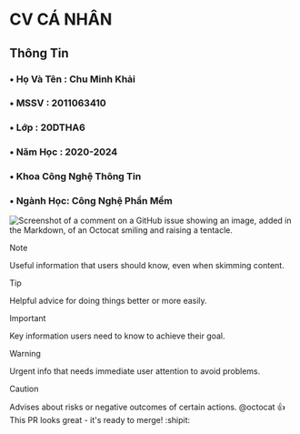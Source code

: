 # CV CÁ NHÂN
## Thông Tin
### •	Họ Và Tên : Chu Minh Khải
### •	MSSV : 2011063410
### •	Lớp : 20DTHA6
### •	Năm Học : 2020-2024
### •	Khoa Công Nghệ Thông Tin
### •	Ngành Học: Công Nghệ Phần Mềm	


![Screenshot of a comment on a GitHub issue showing an image, added in the Markdown, of an Octocat smiling and raising a tentacle.](https://myoctocat.com/assets/images/base-octocat.svg)
> [!NOTE]
> Useful information that users should know, even when skimming content.

> [!TIP]
> Helpful advice for doing things better or more easily.

> [!IMPORTANT]
> Key information users need to know to achieve their goal.

> [!WARNING]
> Urgent info that needs immediate user attention to avoid problems.

> [!CAUTION]
> Advises about risks or negative outcomes of certain actions.
@octocat :+1: This PR looks great - it's ready to merge! :shipit: